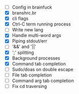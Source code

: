 - [ ] Config in brainfuck
- [x] branshrc.br
- [x] cli flags
- [x] Ctrl-C term running process
- [ ] Write new lang
- [x] Handle multi-word args
- [x] Piping stdout/err
- [ ] '&&' and '||'
- [x] ';' splitting
- [x] Background processes
- [x] Command tab completion
- [ ] Sudo/doas on double escape
- [ ] File tab completion
- [ ] Command arg tab completion
- [ ] Fix cd traversing
